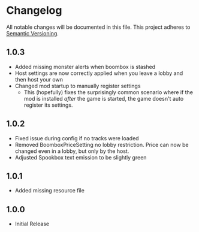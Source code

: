 # Changelog

All notable changes will be documented in this file.
This project adheres to [Semantic Versioning](https://semver.org/spec/v2.0.0.html).

## 1.0.3
- Added missing monster alerts when boombox is stashed
- Host settings are now correctly applied when you leave a lobby and then host your own
- Changed mod startup to manually register settings
  - This (hopefully) fixes the surprisingly common scenario where if the mod is installed *after* the game is started, the game doesn't auto register its settings.

## 1.0.2
- Fixed issue during config if no tracks were loaded
- Removed BoomboxPriceSetting no lobby restriction. Price can now be changed even in a lobby, but only by the host.
- Adjusted Spookbox text emission to be slightly green

## 1.0.1
- Added missing resource file

## 1.0.0
- Initial Release